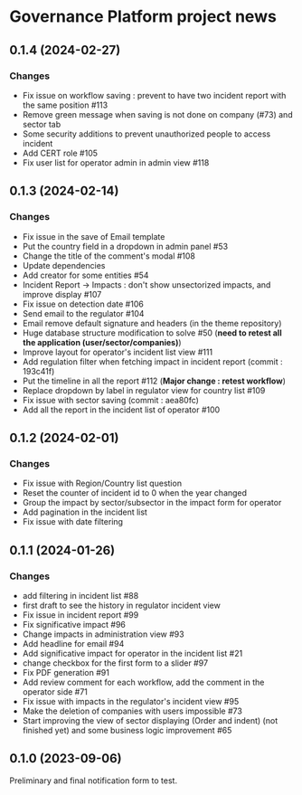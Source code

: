 Governance Platform project news
================================


##  0.1.4 (2024-02-27)

### Changes

- Fix issue on workflow saving : prevent to have two incident report with the same position #113
- Remove green message when saving is not done on company (#73) and sector tab
- Some security additions to prevent unauthorized people to access incident
- Add CERT role #105
- Fix user list for operator admin in admin view #118


##  0.1.3 (2024-02-14)

### Changes

- Fix issue in the save of Email template
- Put the country field in a dropdown in admin panel #53
- Change the title of the comment's modal #108
- Update dependencies
- Add creator for some entities #54
- Incident Report -> Impacts : don't show unsectorized impacts, and improve display #107
- Fix issue on detection date #106
- Send email to the regulator #104
- Email remove default signature and headers (in the theme repository)
- Huge database structure modification to solve #50
  (**need to retest all the application (user/sector/companies)**)
- Improve layout for operator's incident list view #111
- Add regulation filter when fetching impact in incident report (commit : 193c41f)
- Put the timeline in all the report #112 (**Major change : retest workflow**)
- Replace dropdown by label in regulator view for country list #109
- Fix issue with sector saving (commit : aea80fc)
- Add all the report in the incident list of operator #100


## 0.1.2 (2024-02-01)

### Changes

- Fix issue with Region/Country list question
- Reset the counter of incident id to 0 when the year changed
- Group the impact by sector/subsector in the impact form for operator
- Add pagination in the incident list
- Fix issue with date filtering


## 0.1.1 (2024-01-26)

### Changes

- add filtering in incident list #88
- first draft to see the history in regulator incident view
- Fix issue in incident report #99
- Fix significative impact #96
- Change impacts in administration view #93
- Add headline for email #94
- Add significative impact for operator in the incident list #21
- change checkbox for the first form to a slider #97
- Fix PDF generation #91
- Add review comment for each workflow, add the comment in the operator side #71
- Fix issue with impacts in the regulator's incident view #95
- Make the deletion of companies with users impossible #73
- Start improving the view of sector displaying (Order and indent)
  (not finished yet) and some business logic improvement #65


## 0.1.0 (2023-09-06)

Preliminary and final notification form to test.
